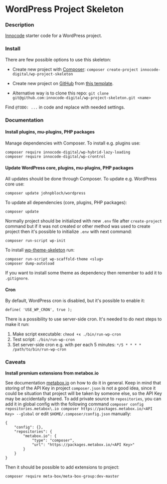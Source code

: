 # WordPress Project Skeleton

### Description

[Innocode](https://innocode.com/) starter code for a WordPress project.

### Install

There are few possible options to use this skeleton:

- Create new project with [Composer](https://getcomposer.org/):
		```
		composer create-project innocode-digital/wp-project-skeleton
		```

- Create new project on [GitHub](https://github.com/) from
	[this template](https://github.com/innocode-digital/wp-project-skeleton).

- Alternative way is to clone this repo:
		```
		git clone git@github.com:innocode-digital/wp-project-skeleton.git <name>
		```

Find `@TODO: ...` in code and replace with needed settings.

### Documentation

#### Install plugins, mu-plugins, PHP packages

Manage dependencies with Composer. To install e.g. plugins use:

```
composer require innocode-digital/wp-hybrid-lazy-loading
composer require innocode-digital/wp-crontrol
```

#### Update WordPress core, plugins, mu-plugins, PHP packages

All updates should be done through Composer. To update e.g.
WordPress core use:

```
composer update johnpbloch/wordpress
```

To update all dependencies (core, plugins, PHP packages):

```
composer update
```

Normally project should be initialized with new `.env` file after `create-project` command
but if it was not created or other method was used to create project
then it's possible to initialize `.env` with next command:

```
composer run-script wp-init
```

To install [wp-theme-skeleton](https://github.com/innocode-digital/wp-theme-skeleton) run:

```
composer run-script wp-scaffold-theme <slug>
composer dump-autoload
```

If you want to install some theme as dependency then remember
to add it to `.gitignore`.

#### Cron

By default, WordPress cron is disabled, but it's possible to enable it:

````
define( 'USE_WP_CRON', true );
````

There is a possibility to use server-side cron. It's needed to do next steps to make it run:

1. Make script executable: `chmod +x ./bin/run-wp-cron`
2. Test script: `./bin/run-wp-cron`
3. Set server-side cron e.g. with per each 5 minutes: `*/5 * * * * /path/to/bin/run-wp-cron`

### Caveats

**Install premium extensions from metabox.io**

See documentation [metabox.io](https://docs.metabox.io/extensions/composer/) on how to do it in general.
Keep in mind that storing of the API Key in project `composer.json` is not a good idea, since
it could be situation that project will be taken by someone else, so the API Key may be accidentally
shared. To add private source to `repositories`, you can add it in global config with the following command
`composer config repositories.metabox\.io composer https://packages.metabox.io/<API Key> --global` or edit
`$HOME/.composer/config.json` manually:

```
{
    "config": {},
    "repositories": {
        "metabox.io": {
            "type": "composer",
            "url": "https://packages.metabox.io/<API Key>"
        }
    }
}
```

Then it should be possible to add extensions to project:

```
composer require meta-box/meta-box-group:dev-master
```
